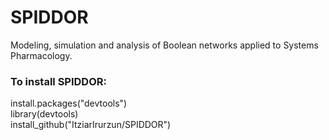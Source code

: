 # SPIDDOR
Modeling, simulation and analysis of Boolean networks applied to Systems Pharmacology.

### To install SPIDDOR:
install.packages("devtools")  
library(devtools)  
install_github("ItziarIrurzun/SPIDDOR")
